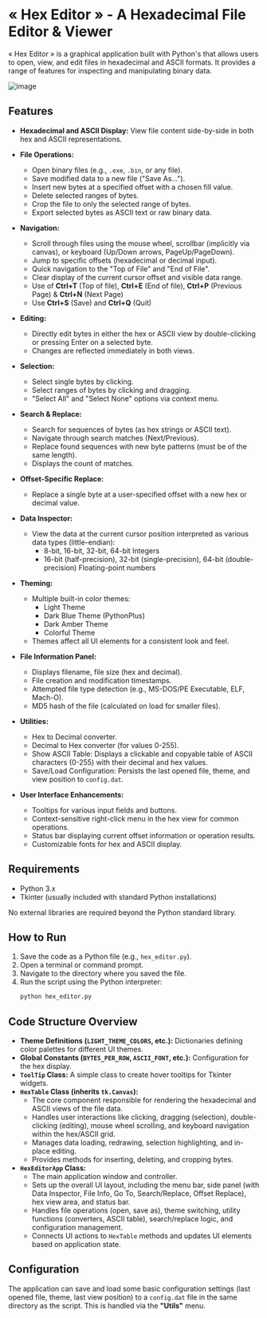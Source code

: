 # « Hex Editor » - A Hexadecimal File Editor & Viewer 

« Hex Editor » is a graphical application built with Python's that allows users to open, view, and edit files in hexadecimal and ASCII formats. It provides a range of features for inspecting and manipulating binary data.

![image](https://github.com/user-attachments/assets/6af1538e-35b1-4030-a19b-b95a8a6ff8fe)


## Features

*   **Hexadecimal and ASCII Display:** View file content side-by-side in both hex and ASCII representations.
*   **File Operations:**
    *   Open binary files (e.g., `.exe`, `.bin`, or any file).
    *   Save modified data to a new file ("Save As...").
    *   Insert new bytes at a specified offset with a chosen fill value.
    *   Delete selected ranges of bytes.
    *   Crop the file to only the selected range of bytes.
    *   Export selected bytes as ASCII text or raw binary data.
      
*   **Navigation:**
    *   Scroll through files using the mouse wheel, scrollbar (implicitly via canvas), or keyboard (Up/Down arrows, PageUp/PageDown).
    *   Jump to specific offsets (hexadecimal or decimal input).
    *   Quick navigation to the "Top of File" and "End of File".
    *   Clear display of the current cursor offset and visible data range.
    *   Use of **Ctrl+T** (Top of file), **Ctrl+E** (End of file), **Ctrl+P** (Previous Page) & **Ctrl+N** (Next Page)
    *   Use **Ctrl+S** (Save) and **Ctrl+Q** (Quit)
      
*   **Editing:**
    *   Directly edit bytes in either the hex or ASCII view by double-clicking or pressing Enter on a selected byte.
    *   Changes are reflected immediately in both views.
      
*   **Selection:**
    *   Select single bytes by clicking.
    *   Select ranges of bytes by clicking and dragging.
    *   "Select All" and "Select None" options via context menu.
      
*   **Search & Replace:**
    *   Search for sequences of bytes (as hex strings or ASCII text).
    *   Navigate through search matches (Next/Previous).
    *   Replace found sequences with new byte patterns (must be of the same length).
    *   Displays the count of matches.
      
*   **Offset-Specific Replace:**
    *   Replace a single byte at a user-specified offset with a new hex or decimal value.
      
*   **Data Inspector:**
    *   View the data at the current cursor position interpreted as various data types (little-endian):
        *   8-bit, 16-bit, 32-bit, 64-bit Integers
        *   16-bit (half-precision), 32-bit (single-precision), 64-bit (double-precision) Floating-point numbers
          
*   **Theming:**
    *   Multiple built-in color themes:
        *   Light Theme
        *   Dark Blue Theme (PythonPlus)
        *   Dark Amber Theme
        *   Colorful Theme
    *   Themes affect all UI elements for a consistent look and feel.
      
*   **File Information Panel:**
    *   Displays filename, file size (hex and decimal).
    *   File creation and modification timestamps.
    *   Attempted file type detection (e.g., MS-DOS/PE Executable, ELF, Mach-O).
    *   MD5 hash of the file (calculated on load for smaller files).
      
*   **Utilities:**
    *   Hex to Decimal converter.
    *   Decimal to Hex converter (for values 0-255).
    *   Show ASCII Table: Displays a clickable and copyable table of ASCII characters (0-255) with their decimal and hex values.
    *   Save/Load Configuration: Persists the last opened file, theme, and view position to `config.dat`.
      
*   **User Interface Enhancements:**
    *   Tooltips for various input fields and buttons.
    *   Context-sensitive right-click menu in the hex view for common operations.
    *   Status bar displaying current offset information or operation results.
    *   Customizable fonts for hex and ASCII display.

## Requirements

*   Python 3.x
*   Tkinter (usually included with standard Python installations)

No external libraries are required beyond the Python standard library.

## How to Run

1.  Save the code as a Python file (e.g., `hex_editor.py`).
2.  Open a terminal or command prompt.
3.  Navigate to the directory where you saved the file.
4.  Run the script using the Python interpreter:
    ```bash
    python hex_editor.py
    ```

## Code Structure Overview

*   **Theme Definitions (`LIGHT_THEME_COLORS`, etc.):** Dictionaries defining color palettes for different UI themes.
*   **Global Constants (`BYTES_PER_ROW`, `ASCII_FONT`, etc.):** Configuration for the hex display.
*   **`ToolTip` Class:** A simple class to create hover tooltips for Tkinter widgets.
*   **`HexTable` Class (inherits `tk.Canvas`):**
    *   The core component responsible for rendering the hexadecimal and ASCII views of the file data.
    *   Handles user interactions like clicking, dragging (selection), double-clicking (editing), mouse wheel scrolling, and keyboard navigation within the hex/ASCII grid.
    *   Manages data loading, redrawing, selection highlighting, and in-place editing.
    *   Provides methods for inserting, deleting, and cropping bytes.
*   **`HexEditorApp` Class:**
    *   The main application window and controller.
    *   Sets up the overall UI layout, including the menu bar, side panel (with Data Inspector, File Info, Go To, Search/Replace, Offset Replace), hex view area, and status bar.
    *   Handles file operations (open, save as), theme switching, utility functions (converters, ASCII table), search/replace logic, and configuration management.
    *   Connects UI actions to `HexTable` methods and updates UI elements based on application state.

## Configuration

The application can save and load some basic configuration settings (last opened file, theme, last view position) to a `config.dat` file in the same directory as the script. This is handled via the **"Utils"** menu.
